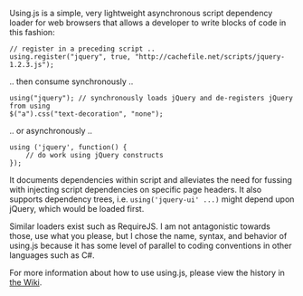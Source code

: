 Using.js is a simple, very lightweight asynchronous script dependency loader for web browsers that allows a developer to write blocks of code in this fashion:

    // register in a preceding script ..
    using.register("jquery", true, "http://cachefile.net/scripts/jquery-1.2.3.js"); 
    
.. then consume synchronously .. 

    using("jquery"); // synchronously loads jQuery and de-registers jQuery from using 
    $("a").css("text-decoration", "none");

.. or asynchronously ..

    using ('jquery', function() {
        // do work using jQuery constructs
    });


It documents dependencies within script and alleviates the need for fussing with injecting script dependencies on specific page headers. It also supports dependency trees, i.e. `using('jquery-ui' ...)` might depend upon jQuery, which would be loaded first.

Similar loaders exist such as RequireJS. I am not antagonistic towards those, use what you please, but I chose the name, syntax, and behavior of using.js because it has some level of parallel to coding conventions in other languages such as C#.

For more information about how to use using.js, please view the history in [the Wiki](https://github.com/stimpy77/using.js/wiki).